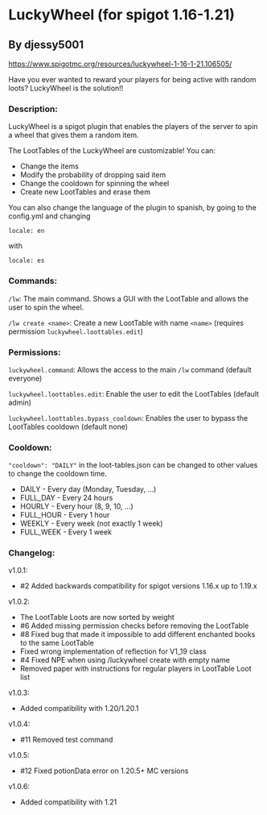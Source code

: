 LuckyWheel (for spigot 1.16-1.21)
==========
By djessy5001
-------

https://www.spigotmc.org/resources/luckywheel-1-16-1-21.106505/

Have you ever wanted to reward your players for being active with random loots? LuckyWheel is the solution!!

### Description:

LuckyWheel is a spigot plugin that enables the players of the server to spin a wheel
that gives them a random item.

The LootTables of the LuckyWheel are customizable! You can:

- Change the items
- Modify the probability of dropping said item
- Change the cooldown for spinning the wheel
- Create new LootTables and erase them

You can also change the language of the plugin to spanish, by going to the config.yml
and changing

`locale: en`

with

`locale: es`

### Commands:

`/lw`: The main command. Shows a GUI with the LootTable and allows the user to spin the wheel.

`/lw create <name>`: Create a new LootTable with name `<name>` (requires permission `luckywheel.loottables.edit`)

### Permissions:

`luckywheel.command`: Allows the access to the main `/lw` command (default everyone)

`luckywheel.loottables.edit`: Enable the user to edit the LootTables (default admin)

`luckywheel.loottables.bypass_cooldown`: Enables the user to bypass the LootTables cooldown (default none)

### Cooldown:

`"cooldown": "DAILY"` in the loot-tables.json can be changed to other values to change the
cooldown time.

- DAILY - Every day (Monday, Tuesday, ...)
- FULL_DAY - Every 24 hours
- HOURLY - Every hour (8, 9, 10, ...)
- FULL_HOUR - Every 1 hour
- WEEKLY - Every week (not exactly 1 week)
- FULL_WEEK - Every 1 week

### Changelog:

v1.0.1:

- #2 Added backwards compatibility for spigot versions 1.16.x up to 1.19.x

v1.0.2:

- The LootTable Loots are now sorted by weight
- #6 Added missing permission checks before removing the LootTable
- #8 Fixed bug that made it impossible to add different enchanted books to the same LootTable
- Fixed wrong implementation of reflection for V1_19 class
- #4 Fixed NPE when using /luckywheel create with empty name
- Removed paper with instructions for regular players in LootTable Loot list

v1.0.3:

- Added compatibility with 1.20/1.20.1

v1.0.4:

- #11 Removed test command

v1.0.5:

- #12 Fixed potionData error on 1.20.5+ MC versions

v1.0.6:

- Added compatibility with 1.21